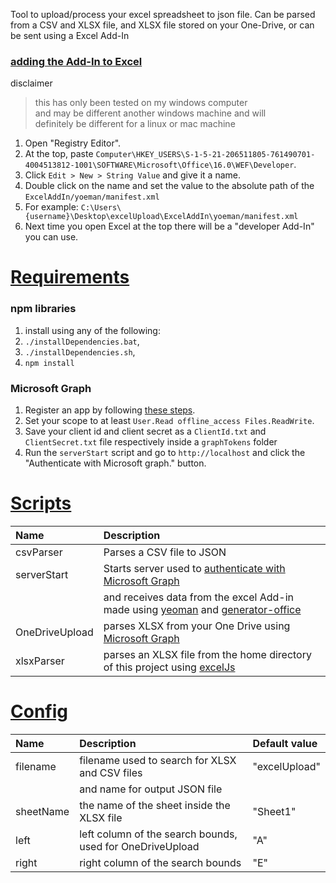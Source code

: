 Tool to upload/process your excel spreadsheet to json file.
Can be parsed from a CSV and XLSX file, and XLSX file stored on your One-Drive,
or can be sent using a Excel Add-In

### [adding the Add-In to Excel](#add-in)
disclaimer
> this has only been tested on my windows computer\
> and may be different another windows machine and will\
> definitely be different for a linux or mac machine

1. Open "Registry Editor".
1. At the top, paste `Computer\HKEY_USERS\S-1-5-21-206511805-761490701-4004513812-1001\SOFTWARE\Microsoft\Office\16.0\WEF\Developer`.
1. Click `Edit > New > String Value` and give it a name.
1. Double click on the name and set the value to the absolute path of the `ExcelAddIn/yoeman/manifest.xml`
1. For example: `C:\Users\{username}\Desktop\excelUpload\ExcelAddIn\yoeman/manifest.xml`
1. Next time you open Excel at the top there will be a "developer Add-In" you can use.

# [Requirements](#requirements)
### npm libraries
1. install using any of the following:
1. `./installDependencies.bat`,
1. `./installDependencies.sh`,
1. `npm install`

### Microsoft Graph
1. Register an app by following [these steps](https://learn.microsoft.com/en-us/graph/auth-register-app-v2).
1. Set your scope to at least `User.Read offline_access Files.ReadWrite`.
1. Save your client id and client secret as a `ClientId.txt` and `ClientSecret.txt` file respectively inside a `graphTokens` folder
1. Run the `serverStart` script and go to `http://localhost` and click the "Authenticate with Microsoft graph." button.

# [Scripts](#scripts)

|Name          |Description                                                                                                                                                         |
|:-------------|:-------------------------------------------------------------------------------------------------------------------------------------------------------------------|
|csvParser     |Parses a CSV file to JSON                                                                                                                                           |
|serverStart   |Starts server used to [authenticate with Microsoft Graph](https://learn.microsoft.com/en-us/graph/auth-v2-user?tabs=http)                                           |
|              |and receives data from the excel Add-in made using [yeoman](https://www.npmjs.com/package/yo) and [generator-office](https://www.npmjs.com/package/generator-office)|
|OneDriveUpload|parses XLSX from your One Drive using [Microsoft Graph](https://learn.microsoft.com/en-us/graph/overview)                                                           |
|xlsxParser    |parses an XLSX file from the home directory of this project using [excelJs](https://www.npmjs.com/package/exceljs)                                                  |

# [Config](#config)

|Name     |Description                                              |Default value  |
|:--------|:--------------------------------------------------------|:--------------|
|filename |filename used to search for XLSX and CSV files           |"excelUpload"  |
|         |and name for output JSON file                            |               |
|sheetName|the name of the sheet inside the XLSX file               |"Sheet1"       |
|left     |left column of the search bounds, used for OneDriveUpload|"A"            |
|right    |right column of the search bounds                        |"E"            |